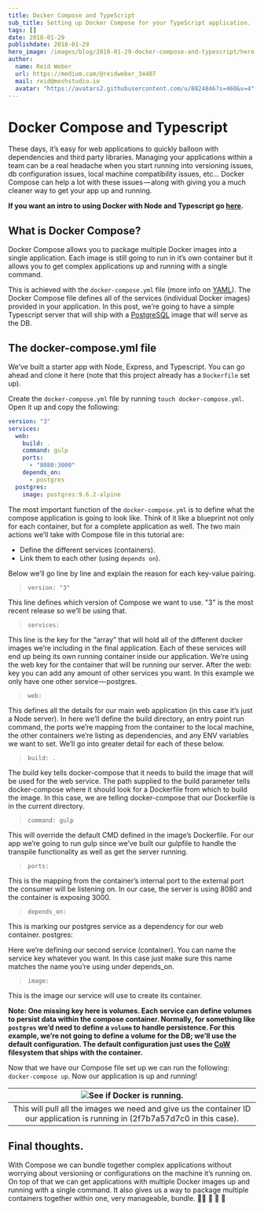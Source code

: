 ```yaml
---
title: Docker Compose and TypeScript
sub_title: Setting up Docker Compose for your TypeScript application.
tags: []
date: 2018-01-29
publishdate: 2018-01-29
hero_image: /images/blog/2018-01-29-docker-compose-and-typescript/hero.png
author:
  name: Reid Weber
  url: https://medium.com/@reidweber_34407
  mail: reid@meshstudio.io
  avatar: "https://avatars2.githubusercontent.com/u/8824846?s=460&v=4"
---
```


# Docker Compose and Typescript

These days, it’s easy for web applications to quickly balloon with dependencies and third party libraries. Managing your applications within a team can be a real headache when you start running into versioning issues, db configuration issues, local machine compatibility issues, etc... Docker Compose can help a lot with these issues — along with giving you a much cleaner way to get your app up and running.

__If you want an intro to using Docker with Node and Typescript go [here](https://blog.meshstudio.io/intro-to-docker-with-typescript-21b89d8f8470).__

## What is Docker Compose?

Docker Compose allows you to package multiple Docker images into a single application. Each image is still going to run in it’s own container but it allows you to get complex applications up and running with a single command.

This is achieved with the `docker-compose.yml` file (more info on [YAML](http://www.yaml.org/spec/1.2/spec.html)). The Docker Compose file defines all of the services (individual Docker images) provided in your application. In this post, we’re going to have a simple Typescript server that will ship with a [PostgreSQL](https://www.postgresql.org/docs/9.1/static/tutorial-advanced-intro.html) image that will serve as the DB.

## The docker-compose.yml file

We’ve built a starter app with Node, Express, and Typescript. You can go ahead and clone it here (note that this project already has a `Dockerfile` set up).

Create the `docker-compose.yml` file by running `touch docker-compose.yml`. Open it up and copy the following:

```YAML
version: "3"
services:
  web:
    build: .
    command: gulp
    ports:
      - "8080:3000"
    depends_on:
      - postgres
  postgres:
    image: postgres:9.6.2-alpine
```

The most important function of the `docker-compose.yml` is to define what the compose application is going to look like. Think of it like a blueprint not only for each container, but for a complete application as well. The two main actions we’ll take with Compose file in this tutorial are:

- Define the different services (containers).
- Link them to each other (using `depends on`).

Below we’ll go line by line and explain the reason for each key-value pairing.

> `version: "3"`

This line defines which version of Compose we want to use. "3" is the most recent release so we’ll be using that.

> `services:`

This line is the key for the “array” that will hold all of the different docker images we’re including in the final application. Each of these services will end up being its own running container inside our application. We’re using the web key for the container that will be running our server. After the web: key you can add any amount of other services you want. In this example we only have one other service — postgres.

> `web:`

This defines all the details for our main web application (in this case it’s just a Node server). In here we’ll define the build directory, an entry point run command, the ports we’re mapping from the container to the local machine, the other containers we’re listing as dependencies, and any ENV variables we want to set. We’ll go into greater detail for each of these below.

> `build: .`

The build key tells docker-compose that it needs to build the image that will be used for the web service. The path supplied to the build parameter tells docker-compose where it should look for a Dockerfile from which to build the image. In this case, we are telling docker-compose that our Dockerfile is in the current directory.

> `command: gulp`

This will override the default CMD defined in the image’s Dockerfile. For our app we’re going to run gulp since we’ve built our gulpfile to handle the transpile functionality as well as get the server running.

> `ports:`

This is the mapping from the container’s internal port to the external port the consumer will be listening on. In our case, the server is using 8080 and the container is exposing 3000.

> `depends_on:`

This is marking our postgres service as a dependency for our web container.
postgres:

Here we’re defining our second service (container). You can name the service key whatever you want. In this case just make sure this name matches the name you’re using under depends_on.

> `image:`

This is the image our service will use to create its container.

__Note: One missing key here is volumes. Each service can define volumes to persist data within the compose container. Normally, for something like `postgres` we’d need to define a `volume` to handle persistence. For this example, we’re not going to define a volume for the DB; we’ll use the default configuration. The default configuration just uses the [CoW](https://en.wikipedia.org/wiki/Copy-on-write) filesystem that ships with the container.__

Now that we have our Compose file set up we can run the following: `docker-compose up`. Now our application is up and running!

| ![See if Docker is running.](/images/blog/2018-01-29-docker-compose-and-typescript/docker-compose-running.png) |
|:--:|
| This will pull all the images we need and give us the container ID our application is running in (2f7b7a57d7c0 in this case). |

## Final thoughts.

With Compose we can bundle together complex applications without worrying about versioning or configurations on the machine it’s running on. On top of that we can get applications with multiple Docker images up and running with a single command. It also gives us a way to package multiple containers together within one, very manageable, bundle. 🐙💾 💾 💾 🐙